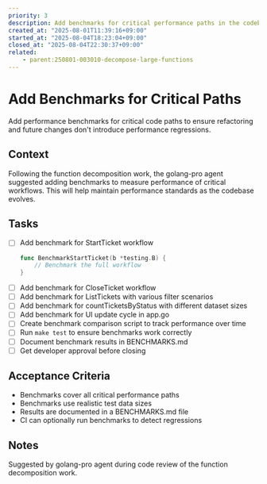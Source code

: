 ```yaml
---
priority: 3
description: Add benchmarks for critical performance paths in the codebase
created_at: "2025-08-01T11:39:16+09:00"
started_at: "2025-08-04T18:23:04+09:00"
closed_at: "2025-08-04T22:30:37+09:00"
related:
    - parent:250801-003010-decompose-large-functions
---
```


# Add Benchmarks for Critical Paths

Add performance benchmarks for critical code paths to ensure refactoring and future changes don't introduce performance regressions.

## Context

Following the function decomposition work, the golang-pro agent suggested adding benchmarks to measure performance of critical workflows. This will help maintain performance standards as the codebase evolves.

## Tasks

- [ ] Add benchmark for StartTicket workflow
  ```go
  func BenchmarkStartTicket(b *testing.B) {
      // Benchmark the full workflow
  }
  ```
- [ ] Add benchmark for CloseTicket workflow
- [ ] Add benchmark for ListTickets with various filter scenarios
- [ ] Add benchmark for countTicketsByStatus with different dataset sizes
- [ ] Add benchmark for UI update cycle in app.go
- [ ] Create benchmark comparison script to track performance over time
- [ ] Run `make test` to ensure benchmarks work correctly
- [ ] Document benchmark results in BENCHMARKS.md
- [ ] Get developer approval before closing

## Acceptance Criteria

- Benchmarks cover all critical performance paths
- Benchmarks use realistic test data sizes
- Results are documented in a BENCHMARKS.md file
- CI can optionally run benchmarks to detect regressions

## Notes

Suggested by golang-pro agent during code review of the function decomposition work.